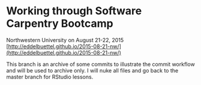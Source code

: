 # Working through Software Carpentry Bootcamp

Northwestern University on August 21-22, 2015  
[http://eddelbuettel.github.io/2015-08-21-nw/](http://eddelbuettel.github.io/2015-08-21-nw/)

This branch is an archive of some commits to illustrate the commit workflow
and will be used to archive only. I will nuke all files and go back to the
master branch for RStudio lessons.


